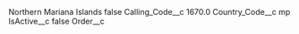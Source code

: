 <?xml version="1.0" encoding="UTF-8"?>
<CustomMetadata xmlns="http://soap.sforce.com/2006/04/metadata" xmlns:xsi="http://www.w3.org/2001/XMLSchema-instance" xmlns:xsd="http://www.w3.org/2001/XMLSchema">
    <label>Northern Mariana Islands</label>
    <protected>false</protected>
    <values>
        <field>Calling_Code__c</field>
        <value xsi:type="xsd:double">1670.0</value>
    </values>
    <values>
        <field>Country_Code__c</field>
        <value xsi:type="xsd:string">mp</value>
    </values>
    <values>
        <field>IsActive__c</field>
        <value xsi:type="xsd:boolean">false</value>
    </values>
    <values>
        <field>Order__c</field>
        <value xsi:nil="true"/>
    </values>
</CustomMetadata>
